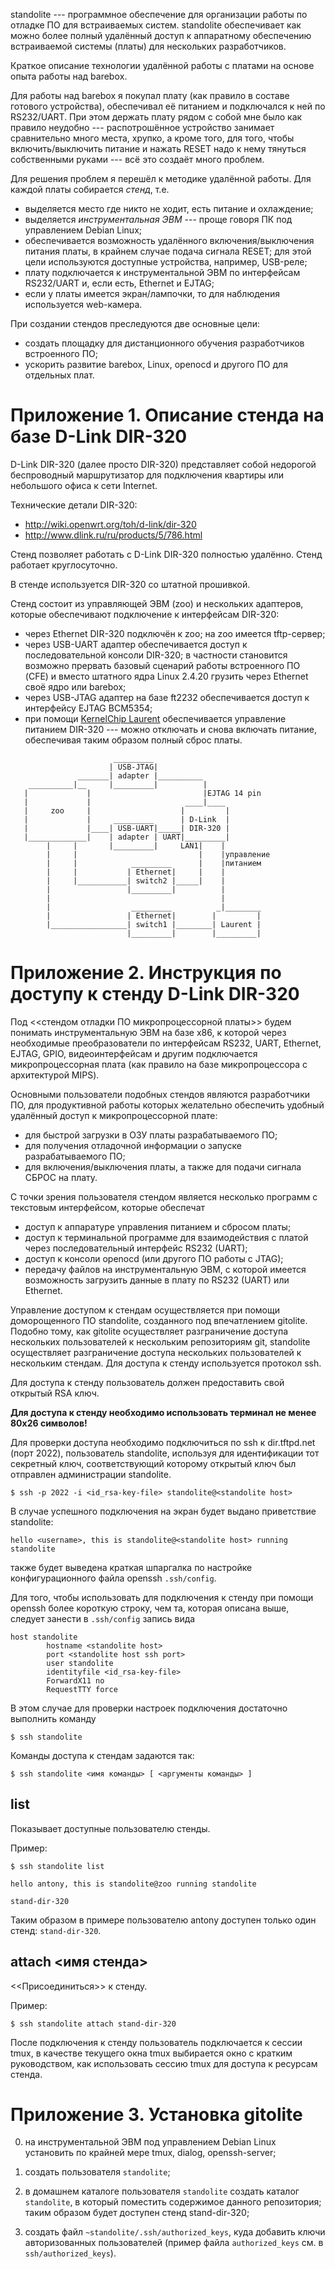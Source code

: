 standolite --- программное обеспечение для организации работы
по отладке ПО для встраиваемых систем. standolite обеспечивает
как можно более полный удалённый доступ к аппаратному
обеспечению встраиваемой системы (платы) для нескольких разработчиков.

Краткое описание технологии удалённой работы с платами на основе
опыта работы над bareboх.

Для работы над barebox я покупал плату (как правило в составе
готового устройства), обеспечивал её питанием и
 подключался к ней по RS232/UART. При этом держать плату рядом
с собой мне было как правило неудобно --- распотрошённое устройство
занимает сравнительно много места, хрупко, а кроме того, для
того, чтобы включить/выключить питание и нажать RESET надо
к нему тянуться собственными руками --- всё это создаёт много
проблем.

Для решения проблем я перешёл к методике удалённой работы.
Для каждой платы собирается *стенд*, т.е.

  * выделяется место где никто не ходит, есть питание и охлаждение;
  * выделяется *инструментальная ЭВМ* --- проще говоря ПК под управлением
    Debian Linux;
  * обеспечивается возможность удалённого включения/выключения
    питания платы, в крайнем случае подача сигнала RESET;
    для этой цели используются доступные устройства, например, USB-реле;
  * плату подключается к инструментальной ЭВМ по интерфейсам RS232/UART и, если
    есть, Ethernet и EJTAG;
  * если у платы имеется экран/лампочки, то для наблюдения используется
    web-камера.

При создании стендов преследуются две основные цели:
  * создать площадку для дистанционного обучения разработчиков встроенного ПО;
  * ускорить развитие barebox, Linux, openocd и другого ПО для отдельных плат.

# Приложение 1. Описание стенда на базе D-Link DIR-320 #

D-Link DIR-320 (далее просто DIR-320) представляет
собой недорогой беспроводный маршрутизатор для
подключения квартиры или небольшого офиса к сети Internet.

Технические детали DIR-320:

  * http://wiki.openwrt.org/toh/d-link/dir-320
  * http://www.dlink.ru/ru/products/5/786.html

Стенд позволяет работать с D-Link DIR-320
полностью удалённо. Стенд работает круглосуточно.

В стенде используется DIR-320 со штатной прошивкой.

Стенд состоит из управляющей ЭВМ (zoo) и нескольких адаптеров,
которые обеспечивают подключение к интерфейсам DIR-320:

  * через Ethernet DIR-320 подключён к zoo; на zoo имеется tftp-сервер;
  * через USB-UART адаптер обеспечивается доступ к последовательной
    консоли DIR-320; в частности становится возможно прервать
    базовый сценарий работы встроенного ПО (CFE) и вместо штатного
    ядра Linux 2.4.20 грузить через Ethernet своё ядро или barebox;
  * через USB-JTAG адаптер на базе ft2232 обеспечивается доступ
    к интерфейсу EJTAG BCM5354;
  * при помощи [KernelChip Laurent](http://www.kernelchip.ru/Laurent.php)
    обеспечивается управление питанием DIR-320 --- можно отключать и снова
    включать питание, обеспечивая таким образом полный сброс платы.

````
                       _________
                      | USB-JTAG|
               _______| adapter |__________
    __________|__     |_________|          |
   |             |                         |EJTAG 14 pin
   |             |                     ____|____
   |     zoo     |                    |         |
   |             |     _________      | D-Link  |
   |             |____| USB-UART|_____| DIR-320 |
   |_____________|    | adapter | UART|_________|
        |     |       |_________|     LAN1|    |
        |     |                           |    |управление
        |     |            _________      |    |питанием
        |     |           | Ethernet|     |    |
        |     |___________| switch2 |_____|    |
        |                 |_________|          |
        |                                      |
        |                  _________          _|________
        |                 | Ethernet|        |         |
        |_________________| switch1 |________| Laurent |
                          |_________|        |_________|

````

# Приложение 2. Инструкция по доступу к стенду D-Link DIR-320 #

Под <<стендом отладки ПО микропроцессорной платы>> будем
понимать инструментальную ЭВМ на базе x86, к которой
через необходимые преобразователи по интерфейсам RS232, UART,
Ethernet, EJTAG, GPIO, видеоинтерфейсам и другим подключается
микропроцессорная плата (как правило на базе микропроцессора
с архитектурой MIPS).

Основными пользователи подобных стендов являются разработчики
ПО, для продуктивной работы которых желательно обеспечить
удобный удалённый доступ к микропроцессорной плате:

  * для быстрой загрузки в ОЗУ платы разрабатываемого ПО;
  * для получения отладочной информации о запуске
    разрабатываемого ПО;
  * для включения/выключения платы, а также для подачи сигнала
    СБРОС на плату.

С точки зрения пользователя стендом является несколько
программ с текстовым интерфейсом, которые обеспечат

  * доступ к аппаратуре управления питанием и сбросом платы;
  * доступ к терминальной программе для взаимодействия с платой
    через последовательный интерфейс RS232 (UART);
  * доступ к консоли openocd (или другого ПО работы с JTAG);
  * передачу файлов на инструментальную ЭВМ, с которой имеется
    возможность загрузить данные в плату по RS232 (UART) или
    Ethernet.

Управление доступом к стендам осуществляется при помощи
доморощенного ПО standolite, созданного под впечатлением
gitolite. Подобно тому, как gitolite осуществляет разграничение
доступа нескольких пользователей к нескольким репозиториям git,
standolite осуществляет разграничение доступа нескольких пользователей
к нескольким стендам. Для доступа к стенду используется протокол ssh.

Для доступа к стенду пользователь должен предоставить свой открытый RSA ключ.

**Для доступа к стенду необходимо использовать терминал не менее 80x26 символов!**

Для проверки доступа необходимо подключиться по ssh к dir.tftpd.net
(порт 2022), пользователь standolite, используя для идентификации
тот секретный ключ, соответствующий которому открытый ключ был
отправлен администрации standolite.

````
$ ssh -p 2022 -i <id_rsa-key-file> standolite@<standolite host>
````

В случае успешного подключения на экран будет выдано
приветствие standolite:

````
hello <username>, this is standolite@<standolite host> running standolite
````

также будет выведена краткая шпаргалка по настройке конфигурационного
файла openssh ```.ssh/config```.

Для того, чтобы использовать для подключения к стенду при помощи openssh
более короткую строку, чем та, которая описана выше, следует занести
в ```.ssh/config``` запись вида

````
host standolite
        hostname <standolite host>
        port <standolite host ssh port>
        user standolite
        identityfile <id_rsa-key-file>
        ForwardX11 no
        RequestTTY force
````

В этом случае для проверки настроек подключения достаточно выполнить команду

````
$ ssh standolite
````

Команды доступа к стендам задаются так:

````
$ ssh standolite <имя команды> [ <аргументы команды> ]
````

## list ##

Показывает доступные пользователю стенды.

Пример:

````
$ ssh standolite list

hello antony, this is standolite@zoo running standolite

stand-dir-320
````

Таким образом в примере пользователю antony доступен только один
стенд: ```stand-dir-320```.

## attach <имя стенда> ##

 <<Присоединиться>> к стенду.

Пример:

````
$ ssh standolite attach stand-dir-320
````

После подключения к стенду пользователь подключается к сессии tmux, в качестве
текущего окна tmux выбирается окно с кратким руководством, как использовать
сессию tmux для доступа к ресурсам стенда.


# Приложение 3. Установка gitolite #

0. на инструментальной ЭВМ под управлением Debian Linux
установить по крайней мере tmux, dialog, openssh-server;

1. создать пользователя ```standolite```;

2. в домашнем каталоге пользователя ```standolite``` создать
каталог ```standolite```, в который поместить содержимое
данного репозитория; таким образом будет доступен стенд stand-dir-320;

3. создать файл ```~standolite/.ssh/authorized_keys```, куда
добавить ключи авторизованных пользователей (пример файла
```authorized_keys``` см. в ```ssh/authorized_keys```).

